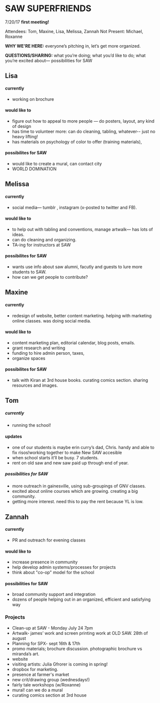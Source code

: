 # SAW SUPERFRIENDS 
7/20/17
**first meeting!**

Attendees: Tom, Maxine, Lisa, Melissa, Zannah
Not Present: Michael, Roxanne

**WHY WE'RE HERE:** everyone’s pitching in, let’s get more organized.

**QUESTIONS/SHARING:** what you’re doing; what you’d like to do; what you’re excited about— possibilities for SAW  

## Lisa
#### currently
- working on brochure
#### would like to
- figure out how to appeal to more people
— do posters, layout, any kind of design
- has time to volunteer more: can do cleaning, tabling, whatever-- just no heavy lifting!
- has materials on psychology of color to offer (training materials), 
#### possibilites for SAW
- would like to create a mural, can contact city
- WORLD DOMINATION

## Melissa
#### currently
- social media— tumblr , instagram (x-posted to twitter and FB).
#### would like to
- to help out with tabling and conventions, manage artwalk— has lots of ideas. 
- can do cleaning and organizing.
- TA-ing for instructors at SAW
#### possibilites for SAW
- wants use info about saw alumni, facutly and guests to lure more students to SAW. 
- how can we get people to contribute? 

## Maxine
#### currently
- redesign of website, better content marketing. helping with marketing online classes. was doing social media. 
#### would like to
- content marketing plan, editorial calendar, blog posts, emails. 
- grant research and writing
- funding to hire admin person, taxes, 
- organize spaces
#### possibilites for SAW
- talk with Kiran at 3rd house books. curating comics section. sharing resources and images. 

## Tom 
##### currently
- running the school!
#### updates
- one of our students is maybe erin curry’s dad, Chris. handy and able to fix risos!working together to make New SAW accesible
- when school starts it’ll be busy. 7 students. 
- rent on old saw and new saw paid up through end of year.  
##### possibilities for SAW
- more outreach in gainesville, using sub-groupings of GNV classes. 
- excited about online courses which are growing. creating a big community. 
- getting more interest. need this to pay the rent because YL is low. 

## Zannah
#### currently
- PR and outreach for evening classes
#### would like to
- increase presence in community
- help develop admin systems/processes for projects
- think about "co-op" model for the school
#### possibilities for SAW
- broad community support and integration
- dozens of people helping out in an organized, efficient and satisfying way

### Projects 
- Clean-up at SAW - Monday July 24 7pm
- Artwalk- james’ work and screen printing work at OLD SAW.  28th of august
- Planning for SPX- sept 16th & 17th
- promo materials; brochure discussion. photographic brochure vs miranda’s art. 
- website 
- visiting artists: Julia Gfrorer is coming in spring!
- dropbox for marketing.
- presence at farmer's market
- new crit/drawing group (wednesdays!)
- fairly tale workshops (w/Roxanne)
- mural! can we do a mural
- curating comics section at 3rd house

